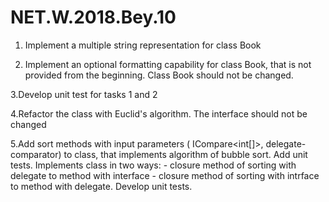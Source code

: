 
# NET.W.2018.Bey.10
1. Implement  a multiple  string representation for class Book 

2. Implement  an optional formatting capability for class Book, that is not provided from the beginning. Class Book should not be changed.

3.Develop unit test for  tasks 1 and 2 

4.Refactor the class with  Euclid's algorithm. The interface should not be changed

5.Add sort methods with  input parameters ( ICompare<int[]>,  delegate-comparator) to class, that implements algorithm of bubble sort. Add unit tests. Implements class in two ways:
		- closure method of sorting with delegate to method with interface
		- closure method of sorting with intrface to method with delegate.
		Develop unit tests.


